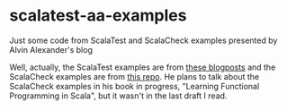 # scalatest-aa-examples
Just some code from ScalaTest and ScalaCheck examples presented by Alvin Alexander's blog

Well, actually, the ScalaTest examples are from 
[these blogposts](https://alvinalexander.com/scala/scalatest-tutorials-from-scala-cookbook) and
the ScalaCheck examples are from [this repo](https://github.com/alvinj/FPScalaCheck.git).  He plans
to talk about the ScalaCheck examples in his book in progress, 
"Learning Functional Programming in Scala", but it wasn't in the last draft I read.

